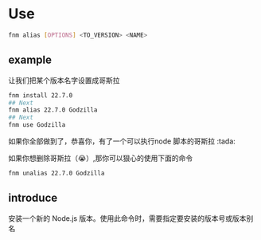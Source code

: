 # Use

```sh
fnm alias [OPTIONS] <TO_VERSION> <NAME>

```

## example

<p>让我们把某个版本名字设置成哥斯拉</p>

```sh
fnm install 22.7.0
## Next
fnm alias 22.7.0 Godzilla
## Next
fnm use Godzilla
```

 <p> 如果你全部做到了，恭喜你，有了一个可以执行node 脚本的哥斯拉 :tada:</p>
 <p>如果你想删除哥斯拉（😭）,那你可以狠心的使用下面的命令</p>

```sh
fnm unalias 22.7.0 Godzilla
```

## introduce

安装一个新的 Node.js 版本。使用此命令时，需要指定要安装的版本号或版本别名
